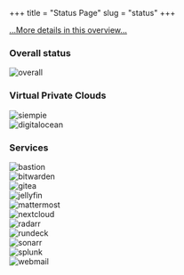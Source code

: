 +++
title = "Status Page"
slug = "status"
+++

[...More details in this overview...](https://uptime.simoncor.net/status/services)  

### Overall status
![overall](https://healthchecks.io/badge/cca9660e-47ef-4ecd-8a91-98e26d/fvyuagE1.svg)  

### Virtual Private Clouds
![siempie](https://healthchecks.io/badge/cca9660e-47ef-4ecd-8a91-98e26d/q66CzAU5/siempie.svg)  
![digitalocean](https://healthchecks.io/badge/cca9660e-47ef-4ecd-8a91-98e26d/sC218-xu/digitalocean.svg)  

### Services
![bastion](https://healthchecks.io/badge/cca9660e-47ef-4ecd-8a91-98e26d/nPDcarIn-2/bastion.svg)  
![bitwarden](https://healthchecks.io/badge/cca9660e-47ef-4ecd-8a91-98e26d/qjCXeJe9/bitwarden.svg)  
![gitea](https://healthchecks.io/badge/cca9660e-47ef-4ecd-8a91-98e26d/5sve7_TT/gitea.svg)  
![jellyfin](https://healthchecks.io/badge/cca9660e-47ef-4ecd-8a91-98e26d/nVfCoXgv-2/jellyfin.svg)  
![mattermost](https://healthchecks.io/badge/cca9660e-47ef-4ecd-8a91-98e26d/-0qmM2vs-2/mattermost.svg)  
![nextcloud](https://healthchecks.io/badge/cca9660e-47ef-4ecd-8a91-98e26d/4AjeAUOG/nextcloud.svg)  
![radarr](https://healthchecks.io/badge/cca9660e-47ef-4ecd-8a91-98e26d/nKgbm5hj/radarr.svg)  
![rundeck](https://healthchecks.io/badge/cca9660e-47ef-4ecd-8a91-98e26d/Z7PF5fye/rundeck.svg)  
![sonarr](https://healthchecks.io/badge/cca9660e-47ef-4ecd-8a91-98e26d/hzZfZsuP/sonarr.svg)  
![splunk](https://healthchecks.io/badge/cca9660e-47ef-4ecd-8a91-98e26d/TwhsgsQ6/splunk.svg)  
![webmail](https://healthchecks.io/badge/cca9660e-47ef-4ecd-8a91-98e26d/4S0Yt9L2/webmail.svg)  
